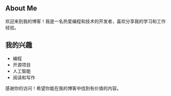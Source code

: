 ## About Me

欢迎来到我的博客！我是一名热爱编程和技术的开发者，喜欢分享我的学习和工作经验。

## 我的兴趣

- 编程
- 开源项目
- 人工智能
- 阅读和写作

感谢你的访问！希望你能在我的博客中找到有价值的内容。


